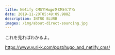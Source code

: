 ```yaml
---
title: Netify CMSでHugoをCMS化する
date: 2019-11-20T05:49:09.988Z
description: INTRO BLURB
images: /img/about-direct-sourcing.jpg
---
```

これを見ればわかるよ。

https://www.yuri-k.com/post/hugo_and_netlify_cms/
